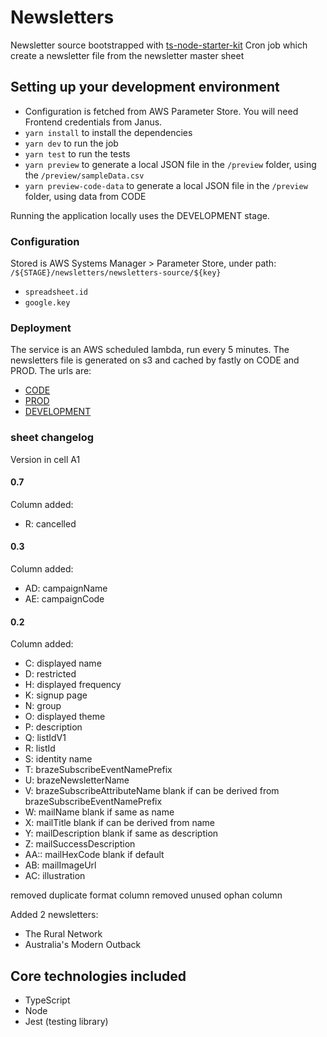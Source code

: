 # Newsletters

Newsletter source bootstrapped with [ts-node-starter-kit](https://github.com/guardian/ts-node-starter-kit)
Cron job which create a newsletter file from the newsletter master sheet

## Setting up your development environment

* Configuration is fetched from AWS Parameter Store. You will need Frontend credentials from Janus.
* `yarn install` to install the dependencies
* `yarn dev` to run the job
* `yarn test` to run the tests
* `yarn preview` to generate a local JSON file in the `/preview` folder, using the `/preview/sampleData.csv`
* `yarn preview-code-data` to generate a local JSON file in the `/preview` folder, using data from CODE

Running the application locally uses the DEVELOPMENT stage.

### Configuration

Stored is AWS Systems Manager > Parameter Store, under path: `/${STAGE}/newsletters/newsletters-source/${key}`

* `spreadsheet.id`
* `google.key`

### Deployment

The service is an AWS scheduled lambda, run every 5 minutes.
The newsletters file is generated on s3 and cached by fastly on CODE and PROD.
The urls are:

* [CODE](https://newsletters.code.dev-guardianapis.com/newsletters)
* [PROD](https://newsletters.guardianapis.com/newsletters)
* [DEVELOPMENT](https://aws-frontend-newsletters-source.s3.eu-west-1.amazonaws.com/DEVELOPMENT/newsletters)

### sheet changelog

Version in cell A1

#### 0.7

Column added:
* R: cancelled

#### 0.3

Column added:

* AD: campaignName
* AE: campaignCode

#### 0.2

Column added:

* C: displayed name
* D: restricted
* H: displayed frequency
* K: signup page
* N: group
* O: displayed theme
* P: description
* Q: listIdV1
* R: listId
* S: identity name
* T: brazeSubscribeEventNamePrefix
* U: brazeNewsletterName
* V: brazeSubscribeAttributeName blank if can be derived from brazeSubscribeEventNamePrefix
* W: mailName blank if same as name
* X: mailTitle blank if can be derived from name
* Y: mailDescription blank if same as description
* Z: mailSuccessDescription
* AA:: mailHexCode blank if default
* AB: mailImageUrl
* AC: illustration

removed duplicate format column
removed unused ophan column

Added 2 newsletters:

* The Rural Network
* Australia's Modern Outback

## Core technologies included

* TypeScript
* Node
* Jest (testing library)
